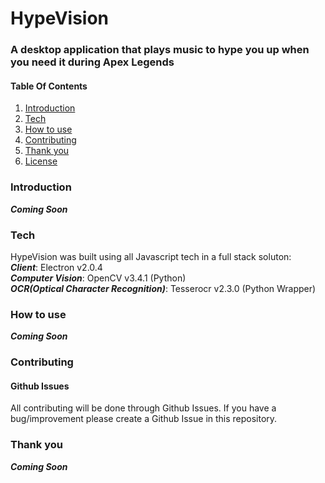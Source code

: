 # HypeVision

### A desktop application that plays music to hype you up when you need it during Apex Legends

#### Table Of Contents

1.  [Introduction](#introduction)
2.  [Tech](#tech)
3.  [How to use](#how-to-use)
4.  [Contributing](#contributing)
5.  [Thank you](#thank-you)
6.  [License](#license)

### Introduction

**_Coming Soon_**

### Tech

HypeVision was built using all Javascript tech in a full stack soluton:<br>
**_Client_**: Electron v2.0.4<br>
**_Computer Vision_**: OpenCV v3.4.1 (Python)<br>
**_OCR(Optical Character Recognition)_**: Tesserocr v2.3.0 (Python Wrapper)

### How to use

**_Coming Soon_**

### Contributing

#### Github Issues

All contributing will be done through Github Issues. If you have a bug/improvement please create a Github Issue in this repository.

### Thank you

**_Coming Soon_**
